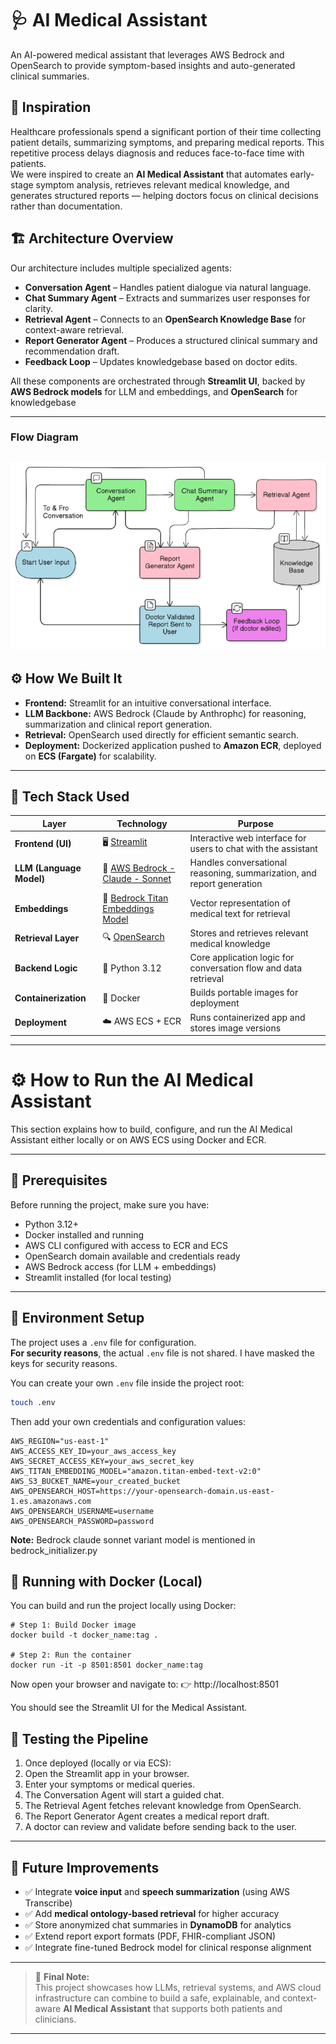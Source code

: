 # 🩺 AI Medical Assistant
An AI-powered medical assistant that leverages AWS Bedrock and OpenSearch to provide symptom-based insights and auto-generated clinical summaries.


## 🚀 Inspiration
Healthcare professionals spend a significant portion of their time collecting patient details, summarizing symptoms, and preparing medical reports. This repetitive process delays diagnosis and reduces face-to-face time with patients.  
We were inspired to create an **AI Medical Assistant** that automates early-stage symptom analysis, retrieves relevant medical knowledge, and generates structured reports — helping doctors focus on clinical decisions rather than documentation.

## 🏗️ Architecture Overview
Our architecture includes multiple specialized agents:
- **Conversation Agent** – Handles patient dialogue via natural language.  
- **Chat Summary Agent** – Extracts and summarizes user responses for clarity.  
- **Retrieval Agent** – Connects to an **OpenSearch Knowledge Base** for context-aware retrieval.  
- **Report Generator Agent** – Produces a structured clinical summary and recommendation draft.  
- **Feedback Loop** – Updates knowledgebase based on doctor edits.  

All these components are orchestrated through **Streamlit UI**, backed by **AWS Bedrock models** for LLM and embeddings, and **OpenSearch** for knowledgebase

---
### Flow Diagram

![Flow Diagram](docs/medical-assistant-flow-diagram.png)
---

## ⚙️ How We Built It
- **Frontend:** Streamlit for an intuitive conversational interface.  
- **LLM Backbone:** AWS Bedrock (Claude by Anthrophc) for reasoning, summarization and clinical report generation.  
- **Retrieval:** OpenSearch used directly  for efficient semantic search.    
- **Deployment:** Dockerized application pushed to **Amazon ECR**, deployed on **ECS (Fargate)** for scalability.  


---

## 🧩 Tech Stack Used

| Layer | Technology | Purpose |
|-------|-------------|----------|
| **Frontend (UI)** | 🖥️ [Streamlit](https://streamlit.io/) | Interactive web interface for users to chat with the assistant |
| **LLM (Language Model)** | 🧠 [AWS Bedrock - Claude - Sonnet](https://aws.amazon.com/bedrock/) | Handles conversational reasoning, summarization, and report generation |
| **Embeddings** | 🧩 [Bedrock Titan Embeddings Model](https://docs.aws.amazon.com/bedrock/latest/userguide/what-is-bedrock.html) | Vector representation of medical text for retrieval |
| **Retrieval Layer** | 🔍 [OpenSearch](https://opensearch.org/) | Stores and retrieves relevant medical knowledge |
| **Backend Logic** | 🐍 Python 3.12 | Core application logic for conversation flow and data retrieval |
| **Containerization** | 🐳 Docker | Builds portable images for deployment |
| **Deployment** | ☁️ AWS ECS + ECR | Runs containerized app and stores image versions |
---

# ⚙️ How to Run the AI Medical Assistant

This section explains how to build, configure, and run the AI Medical Assistant either locally or on AWS ECS using Docker and ECR.

---

## 🧩 Prerequisites

Before running the project, make sure you have:

- Python 3.12+
- Docker installed and running
- AWS CLI configured with access to ECR and ECS
- OpenSearch domain available and credentials ready
- AWS Bedrock access (for LLM + embeddings)
- Streamlit installed (for local testing)

---

## 🔐 Environment Setup

The project uses a `.env` file for configuration.  
**For security reasons**, the actual `.env` file is not shared. I have masked the keys for security reasons.

You can create your own `.env` file inside the project root:

```bash
touch .env
```
Then add your own credentials and configuration values:


```
AWS_REGION="us-east-1"
AWS_ACCESS_KEY_ID=your_aws_access_key
AWS_SECRET_ACCESS_KEY=your_aws_secret_key
AWS_TITAN_EMBEDDING_MODEL="amazon.titan-embed-text-v2:0"
AWS_S3_BUCKET_NAME=your_created_bucket
AWS_OPENSEARCH_HOST=https://your-opensearch-domain.us-east-1.es.amazonaws.com
AWS_OPENSEARCH_USERNAME=username
AWS_OPENSEARCH_PASSWORD=password
```
**Note:** Bedrock claude sonnet variant model is mentioned in bedrock_initializer.py


## 🐳 Running with Docker (Local)

You can build and run the project locally using Docker:
```
# Step 1: Build Docker image
docker build -t docker_name:tag .

# Step 2: Run the container
docker run -it -p 8501:8501 docker_name:tag
```

Now open your browser and navigate to:
👉 http://localhost:8501

You should see the Streamlit UI for the Medical Assistant.

## 🧠 Testing the Pipeline

1) Once deployed (locally or via ECS):
2) Open the Streamlit app in your browser.
3) Enter your symptoms or medical queries.
4) The Conversation Agent will start a guided chat.
5) The Retrieval Agent fetches relevant knowledge from OpenSearch.
6) The Report Generator Agent creates a medical report draft.
7) A doctor can review and validate before sending back to the user.

---


## 🧭 Future Improvements

- ✅ Integrate **voice input** and **speech summarization** (using AWS Transcribe)  
- ✅ Add **medical ontology-based retrieval** for higher accuracy  
- ✅ Store anonymized chat summaries in **DynamoDB** for analytics  
- ✅ Extend report export formats (PDF, FHIR-compliant JSON)  
- ✅ Integrate fine-tuned Bedrock model for clinical response alignment  

---

> 🚀 **Final Note:**  
> This project showcases how LLMs, retrieval systems, and AWS cloud infrastructure can combine to build a safe, explainable, and context-aware **AI Medical Assistant** that supports both patients and clinicians.

---
